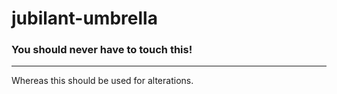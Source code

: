 # jubilant-umbrella

### You should never have to touch this!

---
Whereas this should be used for alterations.
